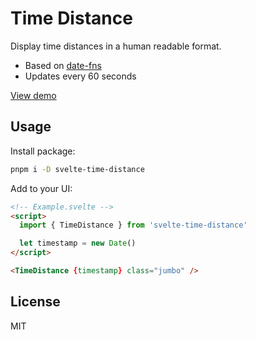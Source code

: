 # Time Distance

Display time distances in a human readable format.

- Based on [date-fns](https://date-fns.org)
- Updates every 60 seconds

[View demo](https://svelte.dev/repl/d7ed264a460a4948acdc95b85cd53a3a?version=3.52.0)

## Usage

Install package:

```sh
pnpm i -D svelte-time-distance
```

Add to your UI:

```html
<!-- Example.svelte -->
<script>
  import { TimeDistance } from 'svelte-time-distance'

  let timestamp = new Date()
</script>

<TimeDistance {timestamp} class="jumbo" />
```

## License

MIT
